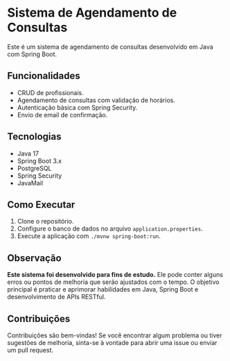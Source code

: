# Sistema de Agendamento de Consultas

Este é um sistema de agendamento de consultas desenvolvido em Java com Spring Boot.

## Funcionalidades

- CRUD de profissionais.
- Agendamento de consultas com validação de horários.
- Autenticação básica com Spring Security.
- Envio de email de confirmação.

## Tecnologias

- Java 17
- Spring Boot 3.x
- PostgreSQL
- Spring Security
- JavaMail

## Como Executar

1. Clone o repositório.
2. Configure o banco de dados no arquivo `application.properties`.
3. Execute a aplicação com `./mvnw spring-boot:run`.

## Observação

**Este sistema foi desenvolvido para fins de estudo.** Ele pode conter alguns erros ou pontos de melhoria que serão ajustados com o tempo. O objetivo principal é praticar e aprimorar habilidades em Java, Spring Boot e desenvolvimento de APIs RESTful.

## Contribuições

Contribuições são bem-vindas! Se você encontrar algum problema ou tiver sugestões de melhoria, sinta-se à vontade para abrir uma issue ou enviar um pull request.
